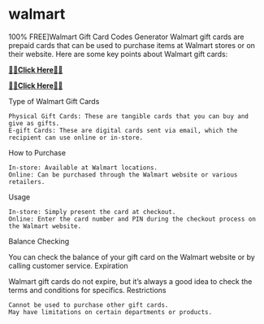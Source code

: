# walmart
100% FREE]Walmart Gift Card Codes Generator
Walmart gift cards are prepaid cards that can be used to purchase items at Walmart stores or on their website. Here are some key points about Walmart gift cards:

**[🥰️🥰️Click Here🥰️🥰️](https://top.giftcardshopzone.com/walmart/Walmart.html)**

**[🥰️🥰️Click Here🥰️🥰️](https://top.giftcardshopzone.com/walmart/Walmart.html)**

Type of Walmart Gift Cards

    Physical Gift Cards: These are tangible cards that you can buy and give as gifts.
    E-gift Cards: These are digital cards sent via email, which the recipient can use online or in-store.

How to Purchase

    In-store: Available at Walmart locations.
    Online: Can be purchased through the Walmart website or various retailers.

Usage

    In-store: Simply present the card at checkout.
    Online: Enter the card number and PIN during the checkout process on the Walmart website.

Balance Checking

You can check the balance of your gift card on the Walmart website or by calling customer service.
Expiration

Walmart gift cards do not expire, but it’s always a good idea to check the terms and conditions for specifics.
Restrictions

    Cannot be used to purchase other gift cards.
    May have limitations on certain departments or products.
